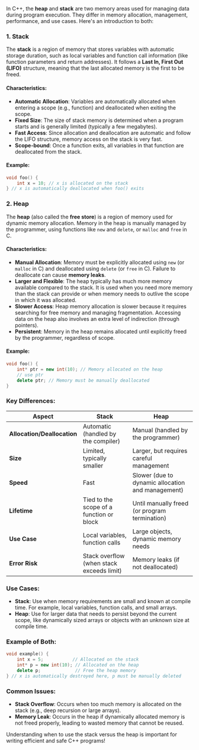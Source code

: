 In C++, the **heap** and **stack** are two memory areas used for managing data during program execution. They differ in memory allocation, management, performance, and use cases. Here's an introduction to both:

### 1. **Stack**
The **stack** is a region of memory that stores variables with automatic storage duration, such as local variables and function call information (like function parameters and return addresses). It follows a **Last In, First Out (LIFO)** structure, meaning that the last allocated memory is the first to be freed.

#### Characteristics:
- **Automatic Allocation**: Variables are automatically allocated when entering a scope (e.g., function) and deallocated when exiting the scope.
- **Fixed Size**: The size of stack memory is determined when a program starts and is generally limited (typically a few megabytes).
- **Fast Access**: Since allocation and deallocation are automatic and follow the LIFO structure, memory access on the stack is very fast.
- **Scope-bound**: Once a function exits, all variables in that function are deallocated from the stack.

#### Example:
```cpp
void foo() {
    int x = 10; // x is allocated on the stack
} // x is automatically deallocated when foo() exits
```

### 2. **Heap**
The **heap** (also called the **free store**) is a region of memory used for dynamic memory allocation. Memory in the heap is manually managed by the programmer, using functions like `new` and `delete`, or `malloc` and `free` in C.

#### Characteristics:
- **Manual Allocation**: Memory must be explicitly allocated using `new` (or `malloc` in C) and deallocated using `delete` (or `free` in C). Failure to deallocate can cause **memory leaks**.
- **Larger and Flexible**: The heap typically has much more memory available compared to the stack. It is used when you need more memory than the stack can provide or when memory needs to outlive the scope in which it was allocated.
- **Slower Access**: Heap memory allocation is slower because it requires searching for free memory and managing fragmentation. Accessing data on the heap also involves an extra level of indirection (through pointers).
- **Persistent**: Memory in the heap remains allocated until explicitly freed by the programmer, regardless of scope.

#### Example:
```cpp
void foo() {
    int* ptr = new int(10); // Memory allocated on the heap
    // use ptr
    delete ptr; // Memory must be manually deallocated
}
```

### Key Differences:
| **Aspect**               | **Stack**                                 | **Heap**                                      |
|--------------------------|-------------------------------------------|-----------------------------------------------|
| **Allocation/Deallocation** | Automatic (handled by the compiler)       | Manual (handled by the programmer)            |
| **Size**                 | Limited, typically smaller                 | Larger, but requires careful management       |
| **Speed**                | Fast                                      | Slower (due to dynamic allocation and management) |
| **Lifetime**             | Tied to the scope of a function or block   | Until manually freed (or program termination) |
| **Use Case**             | Local variables, function calls            | Large objects, dynamic memory needs           |
| **Error Risk**           | Stack overflow (when stack exceeds limit)  | Memory leaks (if not deallocated)             |

### Use Cases:
- **Stack**: Use when memory requirements are small and known at compile time. For example, local variables, function calls, and small arrays.
- **Heap**: Use for larger data that needs to persist beyond the current scope, like dynamically sized arrays or objects with an unknown size at compile time.

### Example of Both:
```cpp
void example() {
    int x = 5;           // Allocated on the stack
    int* p = new int(10); // Allocated on the heap
    delete p;             // Free the heap memory
} // x is automatically destroyed here, p must be manually deleted
```

### Common Issues:
- **Stack Overflow**: Occurs when too much memory is allocated on the stack (e.g., deep recursion or large arrays).
- **Memory Leak**: Occurs in the heap if dynamically allocated memory is not freed properly, leading to wasted memory that cannot be reused.

Understanding when to use the stack versus the heap is important for writing efficient and safe C++ programs!
